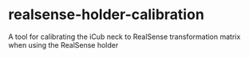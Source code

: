 # realsense-holder-calibration
A tool for calibrating the iCub neck to RealSense transformation matrix when using the RealSense holder
